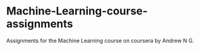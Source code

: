 # Machine-Learning-course-assignments
Assignments for the Machine Learning course on coursera by Andrew N G.
